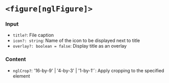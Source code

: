 # `<figure[nglFigure]>`

### Input
  * `title?`: File caption
  * `icon?: string`: Name of the icon to be displayed next to title
  * `overlay?: boolean = false`: Display title as an overlay

### Content

  * `nglCrop?`: '16-by-9' | '4-by-3' | '1-by-1'`: Apply cropping to the specified element
  
